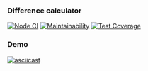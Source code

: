 ### Difference calculator

[![Node CI](https://github.com/Rost-is-love/frontend-project-lvl2/workflows/Node%20CI/badge.svg)](https://github.com/Rost-is-love/frontend-project-lvl2/actions)
[![Maintainability](https://api.codeclimate.com/v1/badges/8da5c5b65f15ba017591/maintainability)](https://codeclimate.com/github/Rost-is-love/frontend-project-lvl2/maintainability)
[![Test Coverage](https://api.codeclimate.com/v1/badges/8da5c5b65f15ba017591/test_coverage)](https://codeclimate.com/github/Rost-is-love/frontend-project-lvl2/test_coverage)

### Demo

[![asciicast](https://asciinema.org/a/4XQmvVjno9Ql6928j2qKJ8CzM.svg)](https://asciinema.org/a/4XQmvVjno9Ql6928j2qKJ8CzM)
